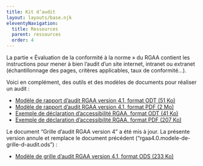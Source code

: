 ```yaml
---
title: Kit d’audit
layout: layouts/base.njk
eleventyNavigation:
  title: Ressources
  parent: ressources
  order: 4
---
```



La partie « Évaluation de la conformité à la norme » du RGAA contient les instructions pour mener à bien l’audit d’un site internet, intranet ou extranet (échantillonnage des pages, critères applicables, taux de conformité…).

Voici en complément, des outils et des modèles de documents pour réaliser un audit :

* [Modèle de rapport d’audit RGAA version 4.1, format ODT (51 Ko)](/doc/rgaa4-2019-exemple-declaration.odt)
* [Modèle de rapport d’audit RGAA version 4.1, format PDF (2 Mo)](/doc/rgaa4-2019-exemple-declaration.pdf)
* [Exemple de déclaration d’accessibilité RGAA, format ODT (41 Ko)](/doc/rgaa4-2019-modele-rapport-audit.odt)
* [Exemple de déclaration d’accessibilité RGAA, format PDF (207 Ko)](/doc/rgaa4-2019-modele-rapport-audit.pdf)

Le document “Grille d’audit RGAA version 4” a été mis à jour. La présente version annule et remplace le document précédent (“rgaa4.0.modele-de-grille-d-audit.ods”) :

* [Modèle de grille d’audit RGAA version 4.1, format ODS (233 Ko)](/doc/rgaa4.1.modele-de-grille-d-audit.ods)
